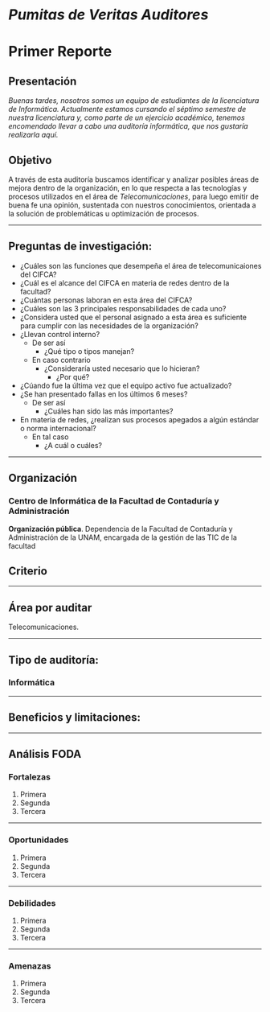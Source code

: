 # *Pumitas de Veritas Auditores*


# Primer Reporte


## Presentación


*Buenas tardes, nosotros somos un equipo de estudiantes de la licenciatura de Informática. Actualmente estamos cursando el séptimo semestre de nuestra licenciatura y, como parte de un ejercicio académico, tenemos encomendado llevar a cabo una auditoría informática, que nos gustaría realizarla aquí.*


## Objetivo


A través de esta auditoría buscamos identificar y analizar posibles áreas de mejora dentro de la organización, en lo que respecta a las tecnologías y procesos utilizados en el área de *Telecomunicaciones*, para luego emitir de buena fe una opinión, sustentada con nuestros conocimientos, orientada a la solución de problemáticas u optimización de procesos.


------


## Preguntas de investigación:
+ ¿Cuáles son las funciones que desempeña el área de telecomunicaiones del CIFCA?
+ ¿Cuál es el alcance del CIFCA en materia de redes dentro de la facultad?
+ ¿Cuántas personas laboran en esta área del CIFCA?
+ ¿Cuáles son las 3 principales responsabilidades de cada uno?
+ ¿Considera usted que el personal asignado a esta área es suficiente para cumplir con las necesidades de la organización?
+ ¿Llevan control interno?
    - De ser así
        * ¿Qué tipo o tipos manejan?
    - En caso contrario
        * ¿Consideraría usted necesario que lo hicieran?
            + ¿Por qué?
+ ¿Cúando fue la última vez que el equipo activo fue actualizado?
+ ¿Se han presentado fallas en los últimos 6 meses?
    - De ser así
        * ¿Cuáles han sido las más importantes?
+ En materia de redes, ¿realizan sus procesos apegados a algún estándar o norma internacional?
    - En tal caso
        * ¿A cuál o cuáles?


------


## Organización


### Centro de Informática de la Facultad de Contaduría y Administración



**Organización pública**.
Dependencia de la Facultad de Contaduría y Administración de la UNAM, encargada de la gestión de las TIC de la facultad


## Criterio


------



## Área por auditar


Telecomunicaciones.

------



## Tipo de auditoría:


### **Informática**


------



## Beneficios y limitaciones:


-------



## Análisis FODA
### Fortalezas
1. Primera
2. Segunda
3. Tercera


------


### Oportunidades


1. Primera
2. Segunda
3. Tercera


------


### Debilidades
1. Primera
2. Segunda
3. Tercera


------


### Amenazas


1. Primera
2. Segunda
3. Tercera
